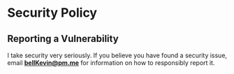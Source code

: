 # Security Policy

## Reporting a Vulnerability

I take security very seriously. If you believe you have found a
security issue, email **bellKevin@pm.me**
for information on how to responsibly report it.
